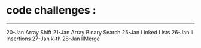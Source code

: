 # code challenges :
---
20-Jan Array Shift 
21-Jan Array Binary Search
25-Jan Linked Lists
26-Jan ll Insertions
27-Jan k-th
28-Jan llMerge

